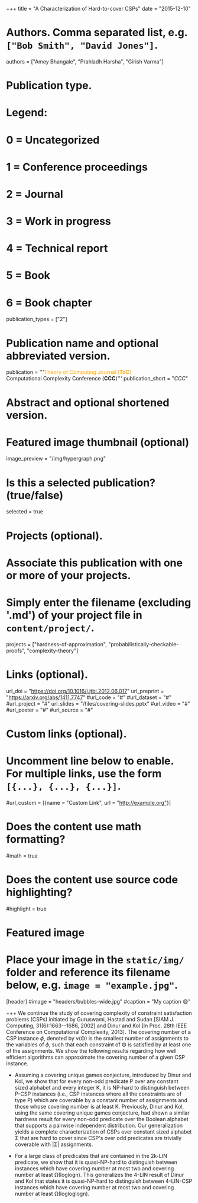 +++
title = "A Characterization of Hard-to-cover CSPs"
date = "2015-12-10"

# Authors. Comma separated list, e.g. `["Bob Smith", "David Jones"]`.
authors = ["Amey Bhangale", "Prahladh Harsha", "Girish Varma"]

# Publication type.
# Legend:
# 0 = Uncategorized
# 1 = Conference proceedings
# 2 = Journal
# 3 = Work in progress
# 4 = Technical report
# 5 = Book
# 6 = Book chapter
publication_types = ["2"]
# Publication name and optional abbreviated version.
publication = '''<span style='color: orange'>Theory of Computing Journal (<b>ToC</b>)</span><br/>Computational Complexity Conference (<b>CCC</b>)'''
publication_short = "*CCC*"

# Abstract and optional shortened version.


# Featured image thumbnail (optional)
image_preview = "/img/hypergraph.png"

# Is this a selected publication? (true/false)
selected = true

# Projects (optional).
#   Associate this publication with one or more of your projects.
#   Simply enter the filename (excluding '.md') of your project file in `content/project/`.
projects = ["hardness-of-approximation", "probabilistically-checkable-proofs", "complexity-theory"]

# Links (optional).
url_doi =  "https://doi.org/10.1016/j.jtbi.2012.06.017"
url_preprint = "https://arxiv.org/abs/1411.7747"
#url_code = "#"
#url_dataset = "#"
#url_project = "#"
url_slides = "/files/covering-slides.pptx"
#url_video = "#"
#url_poster = "#"
#url_source = "#"

# Custom links (optional).
#   Uncomment line below to enable. For multiple links, use the form `[{...}, {...}, {...}]`.
#url_custom = [{name = "Custom Link", url = "http://example.org"}]

# Does the content use math formatting?
#math = true

# Does the content use source code highlighting?
#highlight = true

# Featured image
# Place your image in the `static/img/` folder and reference its filename below, e.g. `image = "example.jpg"`.
[header]
#image = "headers/bubbles-wide.jpg"
#caption = "My caption :smile:"

+++
We continue the study of covering complexity of constraint satisfaction problems (CSPs) initiated by Guruswami, Hastad and Sudan [SIAM J. Computing, 31(6):1663--1686, 2002] and Dinur and Kol [In Proc. 28th IEEE Conference on Computational Complexity, 2013]. The covering number of a CSP instance $\phi$, denoted by ν(Φ) is the smallest number of assignments to the variables of $\phi$, such that each constraint of Φ is satisfied by at least one of the assignments. We show the following results regarding how well efficient algorithms can approximate the covering number of a given CSP instance. 

- Assuming a covering unique games conjecture, introduced by Dinur and Kol, we show that for every non-odd predicate P over any constant sized alphabet and every integer K, it is NP-hard to distinguish between P-CSP instances (i.e., CSP instances where all the constraints are of type P) which are coverable by a constant number of assignments and those whose covering number is at least K. Previously, Dinur and Kol, using the same covering unique games conjecture, had shown a similar hardness result for every non-odd predicate over the Boolean alphabet that supports a pairwise independent distribution. Our generalization yields a complete characterization of CSPs over constant sized alphabet Σ that are hard to cover since CSP's over odd predicates are trivially coverable with |Σ| assignments. 

- For a large class of predicates that are contained in the 2k-LIN predicate, we show that it is quasi-NP-hard to distinguish between instances which have covering number at most two and covering number at least Ω(loglogn). This generalizes the 4-LIN result of Dinur and Kol that states it is quasi-NP-hard to distinguish between 4-LIN-CSP instances which have covering number at most two and covering number at least Ω(logloglogn).
